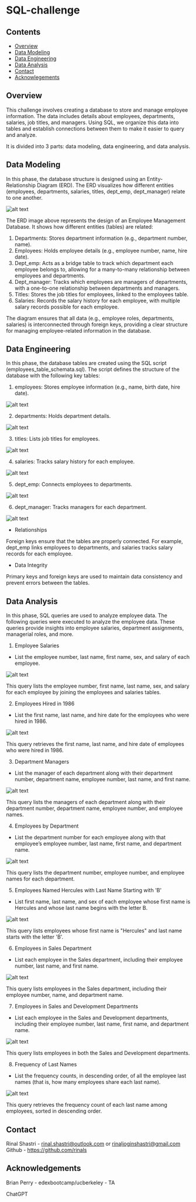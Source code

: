 # SQL-challenge

## Contents

- [Overview](#overview)
- [Data Modeling](#data-modeling)
- [Data Engineering](#data-engineering)
- [Data Analysis](#data-analysis)
- [Contact](#contact)
- [Acknowlegements](#acknowledgements)

## Overview

This challenge involves creating a database to store and manage employee information. The data includes details about employees, departments, salaries, job titles, and managers. Using SQL, we organize this data into tables and establish connections between them to make it easier to query and analyze.

It is divided into 3 parts: data modeling, data engineering, and data analysis.

## Data Modeling

In this phase, the database structure is designed using an Entity-Relationship Diagram (ERD). The ERD visualizes how different entities (employees, departments, salaries, titles, dept_emp, dept_manager) relate to one another.

![alt text](https://github.com/rinals/sql-challenge/blob/2ca3174bb22f4f0937bac1d72e82516729d48057/EmployeeSQL/images/Data_modeling/employees-sql-erd-diagram.png)

The ERD image above represents the design of an Employee Management Database. It shows how different entities (tables) are related:

1. Departments: Stores department information (e.g., department number, name).
2. Employees: Holds employee details (e.g., employee number, name, hire date).
3. Dept_emp: Acts as a bridge table to track which department each employee belongs to, allowing for a many-to-many relationship between employees and departments.
4. Dept_manager: Tracks which employees are managers of departments, with a one-to-one relationship between departments and managers.
5. Titles: Stores the job titles for employees, linked to the employees table.
6. Salaries: Records the salary history for each employee, with multiple salary records possible for each employee.

The diagram ensures that all data (e.g., employee roles, departments, salaries) is interconnected through foreign keys, providing a clear structure for managing employee-related information in the database.

## Data Engineering

In this phase, the database tables are created using the SQL script (employees_table_schemata.sql). The script defines the structure of the database with the following key tables:

1. employees: Stores employee information (e.g., name, birth date, hire date).

![alt text](https://github.com/rinals/sql-challenge/blob/2ca3174bb22f4f0937bac1d72e82516729d48057/EmployeeSQL/images/Data_engineering/employees_table.png)

2. departments: Holds department details.

![alt text](https://github.com/rinals/sql-challenge/blob/2ca3174bb22f4f0937bac1d72e82516729d48057/EmployeeSQL/images/Data_engineering/departments_table.png)

3. titles: Lists job titles for employees.

![alt text](https://github.com/rinals/sql-challenge/blob/2ca3174bb22f4f0937bac1d72e82516729d48057/EmployeeSQL/images/Data_engineering/titles_table.png)

4. salaries: Tracks salary history for each employee.

![alt text](https://github.com/rinals/sql-challenge/blob/2ca3174bb22f4f0937bac1d72e82516729d48057/EmployeeSQL/images/Data_engineering/salaries_table.png)

5. dept_emp: Connects employees to departments.

![alt text](https://github.com/rinals/sql-challenge/blob/2ca3174bb22f4f0937bac1d72e82516729d48057/EmployeeSQL/images/Data_engineering/dept_emp_table.png)

6. dept_manager: Tracks managers for each department.

![alt text](https://github.com/rinals/sql-challenge/blob/2ca3174bb22f4f0937bac1d72e82516729d48057/EmployeeSQL/images/Data_engineering/dept_manager_table.png)

- Relationships

Foreign keys ensure that the tables are properly connected. For example, dept_emp links employees to departments, and salaries tracks salary records for each employee.

- Data Integrity

Primary keys and foreign keys are used to maintain data consistency and prevent errors between the tables.

## Data Analysis

In this phase, SQL queries are used to analyze employee data.
The following queries were executed to analyze the employee data. These queries provide insights into employee salaries, department assignments, managerial roles, and more.

1. Employee Salaries

- List the employee number, last name, first name, sex, and salary of each employee.

![alt text](https://github.com/rinals/sql-challenge/blob/89750d07ce700edb64fffead8f3e0a62c39b19ef/EmployeeSQL/images/Data_analysis/Query1.png)

This query lists the employee number, first name, last name, sex, and salary for each employee by joining the employees and salaries tables.

2. Employees Hired in 1986

- List the first name, last name, and hire date for the employees who were hired in 1986.

![alt text](https://github.com/rinals/sql-challenge/blob/89750d07ce700edb64fffead8f3e0a62c39b19ef/EmployeeSQL/images/Data_analysis/Query2.png)

This query retrieves the first name, last name, and hire date of employees who were hired in 1986.

3. Department Managers
  
- List the manager of each department along with their department number, department name, employee number, last name, and first name.

![alt text](https://github.com/rinals/sql-challenge/blob/89750d07ce700edb64fffead8f3e0a62c39b19ef/EmployeeSQL/images/Data_analysis/Query3.png)

This query lists the managers of each department along with their department number, department name, employee number, and employee names.

4. Employees by Department

- List the department number for each employee along with that employee’s employee number, last name, first name, and department name.

![alt text](https://github.com/rinals/sql-challenge/blob/89750d07ce700edb64fffead8f3e0a62c39b19ef/EmployeeSQL/images/Data_analysis/Query4.png)

This query lists the department number, employee number, and employee names for each department.

5. Employees Named Hercules with Last Name Starting with 'B'

- List first name, last name, and sex of each employee whose first name is Hercules and whose last name begins with the letter B.

![alt text](https://github.com/rinals/sql-challenge/blob/89750d07ce700edb64fffead8f3e0a62c39b19ef/EmployeeSQL/images/Data_analysis/Query5.png)

This query lists employees whose first name is "Hercules" and last name starts with the letter 'B'.

6. Employees in Sales Department

- List each employee in the Sales department, including their employee number, last name, and first name.

![alt text](https://github.com/rinals/sql-challenge/blob/89750d07ce700edb64fffead8f3e0a62c39b19ef/EmployeeSQL/images/Data_analysis/Query6.png)

This query lists employees in the Sales department, including their employee number, name, and department name.

7. Employees in Sales and Development Departments

- List each employee in the Sales and Development departments, including their employee number, last name, first name, and department name.

![alt text](https://github.com/rinals/sql-challenge/blob/89750d07ce700edb64fffead8f3e0a62c39b19ef/EmployeeSQL/images/Data_analysis/Query7.png)

This query lists employees in both the Sales and Development departments.

8. Frequency of Last Names

- List the frequency counts, in descending order, of all the employee last names (that is, how many employees share each last name).

![alt text](https://github.com/rinals/sql-challenge/blob/89750d07ce700edb64fffead8f3e0a62c39b19ef/EmployeeSQL/images/Data_analysis/Query8.png)

This query retrieves the frequency count of each last name among employees, sorted in descending order.

## Contact

Rinal Shastri - rinal.shastri@outlook.com or rinaljoginshastri@gmail.com
Github - https://github.com/rinals

## Acknowledgements

Brian Perry - edexbootcamp/ucberkeley -  TA

ChatGPT


